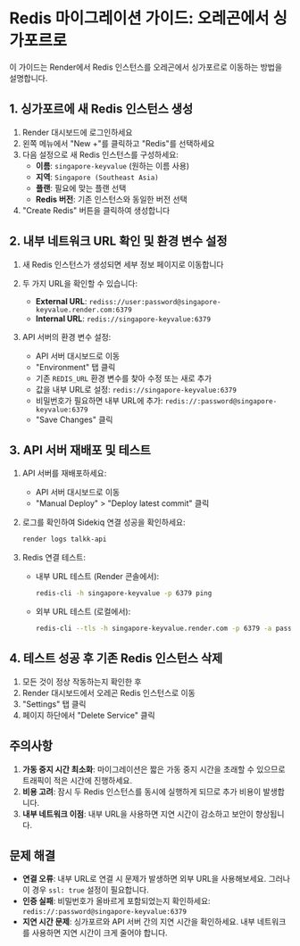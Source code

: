 # Redis 마이그레이션 가이드: 오레곤에서 싱가포르로

이 가이드는 Render에서 Redis 인스턴스를 오레곤에서 싱가포르로 이동하는 방법을 설명합니다.

## 1. 싱가포르에 새 Redis 인스턴스 생성

1. Render 대시보드에 로그인하세요
2. 왼쪽 메뉴에서 "New +"를 클릭하고 "Redis"를 선택하세요
3. 다음 설정으로 새 Redis 인스턴스를 구성하세요:
   - **이름**: `singapore-keyvalue` (원하는 이름 사용)
   - **지역**: `Singapore (Southeast Asia)`
   - **플랜**: 필요에 맞는 플랜 선택
   - **Redis 버전**: 기존 인스턴스와 동일한 버전 선택
4. "Create Redis" 버튼을 클릭하여 생성합니다

## 2. 내부 네트워크 URL 확인 및 환경 변수 설정

1. 새 Redis 인스턴스가 생성되면 세부 정보 페이지로 이동합니다
2. 두 가지 URL을 확인할 수 있습니다:
   - **External URL**: `rediss://user:password@singapore-keyvalue.render.com:6379`
   - **Internal URL**: `redis://singapore-keyvalue:6379`

3. API 서버의 환경 변수 설정:
   - API 서버 대시보드로 이동
   - "Environment" 탭 클릭
   - 기존 `REDIS_URL` 환경 변수를 찾아 수정 또는 새로 추가
   - 값을 내부 URL로 설정: `redis://singapore-keyvalue:6379`
   - 비밀번호가 필요하면 내부 URL에 추가: `redis://:password@singapore-keyvalue:6379`
   - "Save Changes" 클릭

## 3. API 서버 재배포 및 테스트

1. API 서버를 재배포하세요:
   - API 서버 대시보드로 이동
   - "Manual Deploy" > "Deploy latest commit" 클릭

2. 로그를 확인하여 Sidekiq 연결 성공을 확인하세요:
   ```bash
   render logs talkk-api
   ```

3. Redis 연결 테스트:
   - 내부 URL 테스트 (Render 콘솔에서):
     ```bash
     redis-cli -h singapore-keyvalue -p 6379 ping
     ```
   
   - 외부 URL 테스트 (로컬에서):
     ```bash
     redis-cli --tls -h singapore-keyvalue.render.com -p 6379 -a password ping
     ```

## 4. 테스트 성공 후 기존 Redis 인스턴스 삭제

1. 모든 것이 정상 작동하는지 확인한 후
2. Render 대시보드에서 오레곤 Redis 인스턴스로 이동
3. "Settings" 탭 클릭
4. 페이지 하단에서 "Delete Service" 클릭

## 주의사항

1. **가동 중지 시간 최소화**: 마이그레이션은 짧은 가동 중지 시간을 초래할 수 있으므로 트래픽이 적은 시간에 진행하세요.
2. **비용 고려**: 잠시 두 Redis 인스턴스를 동시에 실행하게 되므로 추가 비용이 발생합니다.
3. **내부 네트워크 이점**: 내부 URL을 사용하면 지연 시간이 감소하고 보안이 향상됩니다.

## 문제 해결

- **연결 오류**: 내부 URL로 연결 시 문제가 발생하면 외부 URL을 사용해보세요. 그러나 이 경우 `ssl: true` 설정이 필요합니다.
- **인증 실패**: 비밀번호가 올바르게 포함되었는지 확인하세요: `redis://:password@singapore-keyvalue:6379`
- **지연 시간 문제**: 싱가포르와 API 서버 간의 지연 시간을 확인하세요. 내부 네트워크를 사용하면 지연 시간이 크게 줄어야 합니다.
